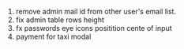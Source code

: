 1. remove admin mail id from other user's email list.
2. fix admin table rows height
3. fx passwords eye icons positition cente of input
4. payment for taxi modal